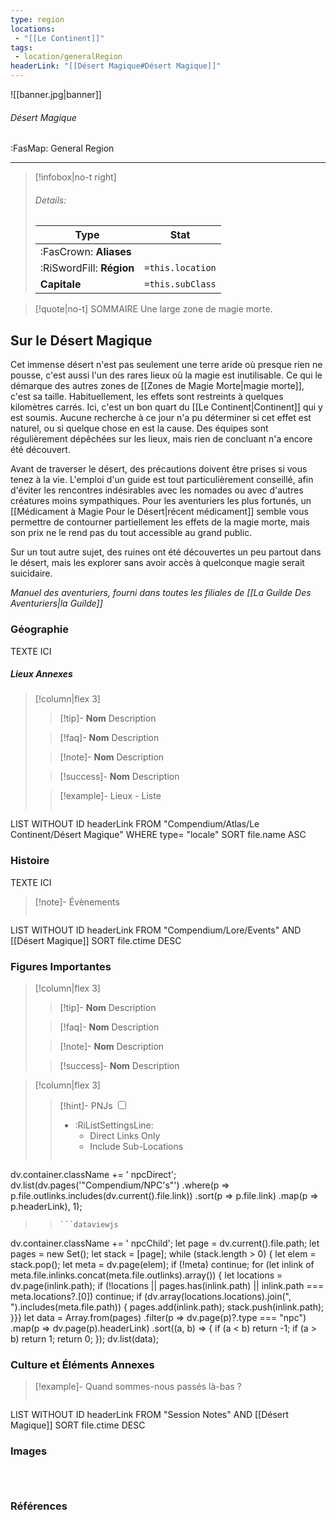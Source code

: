 ```yaml
---
type: region
locations:
 - "[[Le Continent]]"
tags:
 - location/generalRegion
headerLink: "[[Désert Magique#Désert Magique]]"
---
```


![[banner.jpg|banner]]
###### Désert Magique
<span class="sub2">:FasMap: General Region</span>
___

> [!infobox|no-t right]
> ###### Details:
> | Type | Stat |
> | ---- | ---- |
> | :FasCrown: **Aliases**   |  |
> | :RiSwordFill: **Région** |  `=this.location`|
> | **Capitale** |  `=this.subClass`|

> [!quote|no-t] SOMMAIRE
>Une large zone de magie morte.

## __Sur le Désert Magique__

Cet immense désert n'est pas seulement une terre aride où presque rien ne pousse, c'est aussi l'un des rares lieux où la magie est inutilisable. Ce qui le démarque des autres zones de [[Zones de Magie Morte|magie morte]], c'est sa taille. Habituellement, les effets sont restreints à quelques kilomètres carrés. Ici, c'est un bon quart du [[Le Continent|Continent]] qui y est soumis. Aucune recherche à ce jour n'a pu déterminer si cet effet est naturel, ou si quelque chose en est la cause. Des équipes sont régulièrement dépêchées sur les lieux, mais rien de concluant n'a encore été découvert.

Avant de traverser le désert, des précautions doivent être prises si vous tenez à la vie. L'emploi d'un guide est tout particulièrement conseillé, afin d'éviter les rencontres indésirables avec les nomades ou avec d'autres créatures moins sympathiques. Pour les aventuriers les plus fortunés, un [[Médicament à Magie Pour le Désert|récent médicament]] semble vous permettre de contourner partiellement les effets de la magie morte, mais son prix ne le rend pas du tout accessible au grand public.

Sur un tout autre sujet, des ruines ont été découvertes un peu partout dans le désert, mais les explorer sans avoir accès à quelconque magie serait suicidaire.

*Manuel des aventuriers, fourni dans toutes les filiales de [[La Guilde Des Aventuriers|la Guilde]]*

### Géographie
TEXTE ICI

##### Lieux Annexes
> [!column|flex 3]
>
> > [!tip]- **Nom**
> > Description
>
> > [!faq]- **Nom**
> > Description
>
> > [!note]- **Nom**
> > Description
>
> > [!success]- **Nom**
> > Description
>
>> [!example]- Lieux - Liste
>>```dataview
LIST WITHOUT ID headerLink
FROM "Compendium/Atlas/Le Continent/Désert Magique"
WHERE type= "locale"
SORT file.name ASC

### Histoire
TEXTE ICI

> [!note]- Évènements
>```dataview
LIST WITHOUT ID headerLink
FROM "Compendium/Lore/Events" AND [[Désert Magique]]
SORT file.ctime DESC

### Figures Importantes
> [!column|flex 3]
>
> > [!tip]- **Nom**
> > Description
>
> > [!faq]- **Nom**
> > Description
>
> > [!note]- **Nom**
> > Description
>
> > [!success]- **Nom**
> > Description

> [!column|flex 3]
> > [!hint]-  PNJs
> > <input type="checkbox" id="npc"/><ul class="sortMenu"><li class="sortIcon">:RiListSettingsLine:<ul class="dropdown npcedit"><li><label for="npc" class="directLabel active">Direct Links Only</label></li><li><label for="npc" class="childLabel">Include Sub-Locations</label></li></ul></li></ul>
> >```dataviewjs
dv.container.className += ' npcDirect';
dv.list(dv.pages('"Compendium/NPC\'s"')
 .where(p => p.file.outlinks.includes(dv.current().file.link))
.sort(p => p.file.link)
.map(p => p.headerLink), 1);
>>```
>>```dataviewjs
dv.container.className += ' npcChild';
let page = dv.current().file.path;
let pages = new Set();
let stack = [page];
while (stack.length > 0) {
let elem = stack.pop();
let meta = dv.page(elem);
if (!meta) continue;
for (let inlink of meta.file.inlinks.concat(meta.file.outlinks).array()) {
let locations = dv.page(inlink.path);
if (!locations || pages.has(inlink.path) || inlink.path === meta.locations?.[0]) continue;
 if (dv.array(locations.locations).join(", ").includes(meta.file.path)) {
 pages.add(inlink.path);
 stack.push(inlink.path);
}}}
let data = Array.from(pages)
.filter(p => dv.page(p)?.type === "npc")
.map(p => dv.page(p).headerLink)
.sort((a, b) => {
if (a < b) return -1;
if (a > b) return 1;
return 0;
});
dv.list(data);


### Culture et Éléments Annexes
> [!example]- Quand sommes-nous passés là-bas ?
>```dataview
LIST WITHOUT ID headerLink
FROM "Session Notes" AND [[Désert Magique]]
SORT file.ctime DESC


### Images
```image-layout-masonry-3



```

### Références




